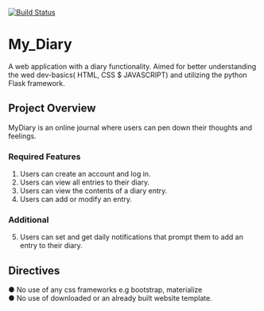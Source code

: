 [![Build Status](https://travis-ci.org/GransonO/My_Diary.svg?branch=ft-fetch_single_entry-2184901)](https://travis-ci.org/GransonO/My_Diary)

# My_Diary
A web application with a diary functionality.
Aimed for better understanding the wed dev-basics( HTML, CSS $ JAVASCRIPT) and utilizing the python Flask framework. 

## Project Overview
MyDiary is an online journal where users can pen down their thoughts and feelings. 

### Required Features
1.	Users can create an account and log in.
2.	Users can view all entries to their diary.
3.	Users can view the contents of a diary entry.
4.	Users can add or modify an entry.
### Additional
5.	Users can set and get daily notifications that prompt them to add an entry to their diary.

## Directives
●	No use of any css frameworks e.g bootstrap, materialize  
●	No use of downloaded or an already built website template.
